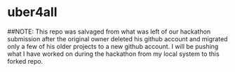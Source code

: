 # uber4all

##NOTE: 
This repo was salvaged from what was left of our hackathon submission after the original owner deleted his github account and migrated only a few of his older projects to a new github account. 
I will be pushing what I have worked on during the hackathon from my local system to this forked repo.
